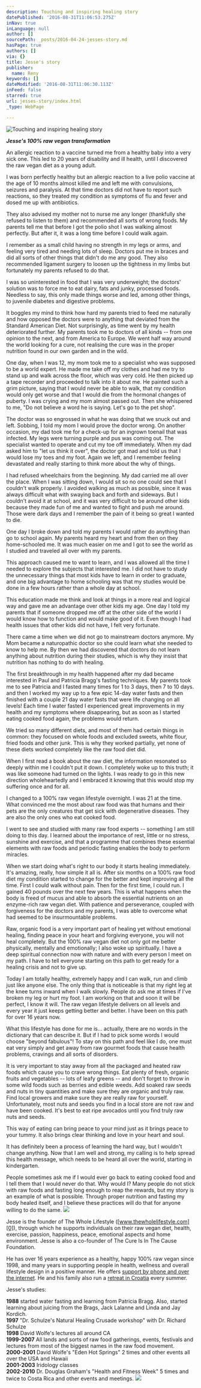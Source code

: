 ```yaml
---
description: Touching and inspiring healing story
datePublished: '2016-08-31T11:06:53.275Z'
inNav: true
inLanguage: null
author: []
sourcePath: _posts/2016-04-24-jesses-story.md
hasPage: true
authors: []
via: {}
title: Jesse's story
publisher:
  name: Reny
keywords: []
dateModified: '2016-08-31T11:06:30.113Z'
inFeed: false
starred: true
url: jesses-story/index.html
_type: WebPage

---
```

![Touching and inspiring healing story](https://the-grid-user-content.s3-us-west-2.amazonaws.com/7b6741fb-f34d-4e35-bbc1-094326787244.jpg)

_**Jesse's 100% raw vegan transformation**_

An allergic reaction to a vaccine turned me from a healthy baby into a very sick one. This led to 20 years of disability and ill health, until I discovered the raw vegan diet as a young adult.

I was born perfectly healthy but an allergic reaction to a live polio vaccine at the age of 10 months almost killed me and left me with convulsions, seizures and paralysis. At that time doctors did not have to report such reactions, so they treated my condition as symptoms of flu and fever and dosed me up with antibiotics.

They also advised my mother not to nurse me any longer (thankfully she refused to listen to them) and recommended all sorts of wrong foods. My parents tell me that before I got the polio shot I was walking almost perfectly. But after it, it was a long time before I could walk again.

I remember as a small child having no strength in my legs or arms, and feeling very tired and needing lots of sleep. Doctors put me in braces and did all sorts of other things that didn't do me any good. They also recommended ligament surgery to loosen up the tightness in my limbs but fortunately my parents refused to do that.

I was so uninterested in food that I was very underweight; the doctors' solution was to force me to eat dairy, fats and junky, processed foods. Needless to say, this only made things worse and led, among other things, to juvenile diabetes and digestive problems.

It boggles my mind to think how hard my parents tried to feed me naturally and how opposed the doctors were to anything that deviated from the Standard American Diet. Not surprisingly, as time went by my health deteriorated further. My parents took me to doctors of all kinds -- from one opinion to the next, and from America to Europe. We went half way around the world looking for a cure, not realising the cure was in the proper nutrition found in our own garden and in the wild.

One day, when I was 12, my mom took me to a specialist who was supposed to be a world expert. He made me take off my clothes and had me try to stand up and walk across the floor, which was very cold. He then picked up a tape recorder and proceeded to talk into it about me. He painted such a grim picture, saying that I would never be able to walk, that my condition would only get worse and that I would die from the hormonal changes of puberty. I was crying and my mom almost passed out. Then she whispered to me, "Do not believe a word he is saying. Let's go to the pet shop".

The doctor was so engrossed in what he was doing that we snuck out and left. Sobbing, I told my mom I would prove the doctor wrong. On another occasion, my dad took me for a check-up for an ingrown toenail that was infected. My legs were turning purple and pus was coming out. The specialist wanted to operate and cut my toe off immediately. When my dad asked him to "let us think it over", the doctor got mad and told us that I would lose my toes and my foot. Again we left, and I remember feeling devastated and really starting to think more about the why of things.

I had refused wheelchairs from the beginning. My dad carried me all over the place. When I was sitting down, I would sit so no one could see that I couldn't walk properly. I avoided walking as much as possible, since it was always difficult what with swaying back and forth and sideways. But I couldn't avoid it at school, and it was very difficult to be around other kids because they made fun of me and wanted to fight and push me around. Those were dark days and I remember the pain of it being so great I wanted to die.

One day I broke down and told my parents I would rather do anything than go to school again. My parents heard my heart and from then on they home-schooled me. It was much easier on me and I got to see the world as I studied and traveled all over with my parents.

This approach caused me to want to learn, and I was allowed all the time I needed to explore the subjects that interested me. I did not have to study the unnecessary things that most kids have to learn in order to graduate, and one big advantage to home schooling was that my studies would be done in a few hours rather than a whole day at school.

This education made me think and look at things in a more real and logical way and gave me an advantage over other kids my age. One day I told my parents that if someone dropped me off at the other side of the world I would know how to function and would make good of it. Even though I had health issues that other kids did not have, I felt very fortunate.

There came a time when we did not go to mainstream doctors anymore. My Mom became a naturopathic doctor so she could learn what she needed to know to help me. By then we had discovered that doctors do not learn anything about nutrition during their studies, which is why they insist that nutrition has nothing to do with healing.

The first breakthrough in my health happened after my dad became interested in Paul and Patricia Bragg's fasting techniques. My parents took me to see Patricia and I fasted many times for 1 to 3 days, then 7 to 10 days. and then I worked my way up to a few epic 14-day water fasts and then finished with a couple 21 day water fasts that were life changing on all levels! Each time I water fasted I experienced great improvements in my health and my symptoms where disappearing, but as soon as I started eating cooked food again, the problems would return.

We tried so many different diets, and most of them had certain things in common: they focused on whole foods and excluded sweets, white flour, fried foods and other junk. This is why they worked partially, yet none of these diets worked completely like the raw food diet did.

When I first read a book about the raw diet, the information resonated so deeply within me I couldn't put it down. I completely woke up to this truth; it was like someone had turned on the lights. I was ready to go in this new direction wholeheartedly and I embraced it knowing that this would stop my suffering once and for all.

I changed to a 100% raw vegan lifestyle overnight. I was 21 at the time. What convinced me the most about raw food was that humans and their pets are the only creatures that get sick with degenerative diseases. They are also the only ones who eat cooked food.

I went to see and studied with many raw food experts -- something I am still doing to this day. I learned about the importance of rest, little or no stress, sunshine and exercise, and that a programme that combines these essential elements with raw foods and periodic fasting enables the body to perform miracles.

When we start doing what's right to our body it starts healing immediately. It's amazing, really, how simple it all is. After six months on a 100% raw food diet my condition started to change for the better and kept improving all the time. First I could walk without pain. Then for the first time, I could run. I gained 40 pounds over the next few years. This is what happens when the body is freed of mucus and able to absorb the essential nutrients on an enzyme-rich raw vegan diet. With patience and perseverance, coupled with forgiveness for the doctors and my parents, I was able to overcome what had seemed to be insurmountable problems.

Raw, organic food is a very important part of healing yet without emotional healing, finding peace in your heart and forgiving everyone, you will not heal completely. But the 100% raw vegan diet not only got me better physically, mentally and emotionally; I also woke up spiritually. I have a deep spiritual connection now with nature and with every person I meet on my path. I have to tell everyone starting on this path to get ready for a healing crisis and not to give up.

Today I am totally healthy, extremely happy and I can walk, run and climb just like anyone else. The only thing that is noticeable is that my right leg at the knee turns inward when I walk slowly. People do ask me at times if I've broken my leg or hurt my foot. I am working on that and soon it will be perfect, I know it will. The raw vegan lifestyle delivers on all levels and every year it just keeps getting better and better. I have been on this path for over 16 years now.

What this lifestyle has done for me is... actually, there are no words in the dictionary that can describe it. But if I had to pick some words I would choose "beyond fabulous"! To stay on this path and feel like I do, one must eat very simply and get away from raw gourmet foods that cause health problems, cravings and all sorts of disorders.

It is very important to stay away from all the packaged and heated raw foods which cause you to crave wrong things. Eat plenty of fresh, organic fruits and vegetables -- lots of leafy greens -- and don't forget to throw in some wild foods such as berries and edible weeds. Add soaked raw seeds and nuts in tiny quantities and make sure they are organic and truly raw. Find local growers and make sure they are really raw for yourself. Unfortunately, most nuts and seeds you find in a local store are not raw and have been cooked. It's best to eat ripe avocados until you find truly raw nuts and seeds.

This way of eating can bring peace to your mind just as it brings peace to your tummy. It also brings clear thinking and love in your heart and soul.

It has definitely been a process of learning the hard way, but I wouldn't change anything. Now that I am well and strong, my calling is to help spread this health message, which needs to be heard all over the world, starting in kindergarten.

People sometimes ask me if I would ever go back to eating cooked food and I tell them that I would never do that. Why would I? Many people do not stick with raw foods and fasting long enough to reap the rewards, but my story is an example of what is possible. Through proper nutrition and fasting my body healed itself, and I believe these practices will do that for anyone willing to do the same.
![](https://the-grid-user-content.s3-us-west-2.amazonaws.com/01e7e2d4-40fc-4738-b7c6-f9ebfd61424c.jpg)

Jesse is the founder of The Whole Lifestyle ([www.thewholelifestyle.com][0]), through which he supports individuals on their raw vegan diet, health, exercise, passion, happiness, peace, emotional aspects and home environment. Jesse is also a co-founder of The Cure Is In The Cause Foundation.

He has over 16 years experience as a healthy, happy 100% raw vegan since 1998, and many years in supporting people in health, wellness and overall lifestyle design in a positive manner. He offers [support by phone and over the internet][1]. He and his family also run a [retreat in Croatia][2] every summer.

Jesse's studies:

**1988** started water fasting and learning from Patricia Bragg. Also, started learning about juicing from the Brags, Jack Lalanne and Linda and Jay Kordich.  
**1997** "Dr. Schulze's Natural Healing Crusade workshop" with Dr. Richard Schulze  
**1998** David Wolfe's lectures all around CA  
**1999-2007** All lands and sorts of raw food gatherings, events, festivals and lectures from most of the biggest names in the raw food movement.  
**2000-2001** David Wolfe's "Eden Hot Springs" 2 times and other events all over the USA and Hawaii  
**2001-2003** Iridology classes  
**2002-2010** Dr. Douglas Graham's "Health and Fitness Week" 5 times and twice to Costa Rica and other events and meetings.
![](https://the-grid-user-content.s3-us-west-2.amazonaws.com/7eabd86c-a72c-4ab5-85ac-f23a4f0589f5.jpg)

[0]: http://thewholelifestyle.com/
[1]: http://www.blog.thewholelifestyle.com/raw-vegan-support/
[2]: http://thewholelifestyle.com/retreat/
